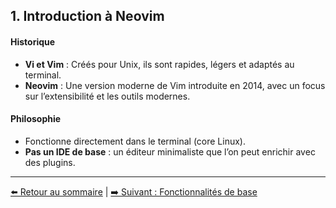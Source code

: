 ## 1. Introduction à Neovim

#### Historique
- **Vi et Vim** : Créés pour Unix, ils sont rapides, légers et adaptés au terminal.
- **Neovim** : Une version moderne de Vim introduite en 2014, avec un focus sur l’extensibilité et les outils modernes.

#### Philosophie
- Fonctionne directement dans le terminal (core Linux).
- **Pas un IDE de base** : un éditeur minimaliste que l’on peut enrichir avec des plugins.

---
[⬅️ Retour au sommaire](README.md) | [➡️ Suivant : Fonctionnalités de base](2-fonctionnalites.md)
